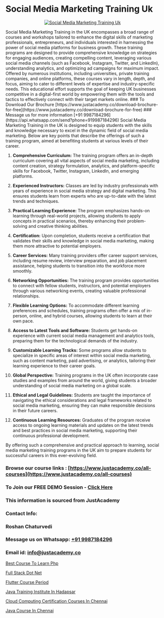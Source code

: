 # Social Media Marketing Training Uk

<p align="center">
  <a href="https://justacademy.co/course-detail/digital-marketing">
    <img src="https://justacademy.co/storage2/course_image/1676636720_course_image.webp" alt="Social Media Marketing Training Uk">
  </a>
</p>
Social Media Marketing Training in the UK encompasses a broad range of courses and workshops tailored to enhance the digital skills of marketing professionals, entrepreneurs, and individuals interested in harnessing the power of social media platforms for business growth. These training programs are designed to provide comprehensive knowledge on strategies for engaging audiences, creating compelling content, leveraging various social media channels (such as Facebook, Instagram, Twitter, and LinkedIn), understanding analytics, and optimizing ad campaigns for maximum impact. Offered by numerous institutions, including universities, private training companies, and online platforms, these courses vary in length, depth, and focus, aiming to cater to different levels of expertise and industry-specific needs. This educational effort supports the goal of keeping UK businesses competitive in a digital-first world by empowering them with the tools and tactics to effectively connect with their target markets online.
### To Download Our Brochure [https://www.justacademy.co/download-brochure-for-free](https://www.justacademy.co/download-brochure-for-free)
### Message us for more information [+91 9987184296](https://api.whatsapp.com/send?phone=919987184296)
Social Media Marketing Training in the UK is designed to equip students with the skills and knowledge necessary to excel in the dynamic field of social media marketing. Below are key points that describe the offerings of such a training program, aimed at benefiting students at various levels of their career.

1) **Comprehensive Curriculum:** The training program offers an in-depth curriculum covering all vital aspects of social media marketing, including content creation, strategy formulation, analytics, and platform-specific skills for Facebook, Twitter, Instagram, LinkedIn, and emerging platforms.

2) **Experienced Instructors:** Classes are led by industry professionals with years of experience in social media strategy and digital marketing. This ensures students learn from experts who are up-to-date with the latest trends and techniques.

3) **Practical Learning Experience:** The program emphasizes hands-on learning through real-world projects, allowing students to apply concepts in practical scenarios, thereby enhancing their problem-solving and creative thinking abilities.

4) **Certification:** Upon completion, students receive a certification that validates their skills and knowledge in social media marketing, making them more attractive to potential employers.

5) **Career Services:** Many training providers offer career support services, including resume review, interview preparation, and job placement assistance, helping students to transition into the workforce more smoothly.

6) **Networking Opportunities:** The training program provides opportunities to connect with fellow students, instructors, and potential employers through various networking events, creating valuable professional relationships.

7) **Flexible Learning Options:** To accommodate different learning preferences and schedules, training programs often offer a mix of in-person, online, and hybrid courses, allowing students to learn at their own pace.

8) **Access to Latest Tools and Software:** Students get hands-on experience with current social media management and analytics tools, preparing them for the technological demands of the industry.

9) **Customizable Learning Tracks:** Some programs allow students to specialize in specific areas of interest within social media marketing, such as content marketing, paid advertising, or analytics, tailoring their learning experience to their career goals.

10) **Global Perspective:** Training programs in the UK often incorporate case studies and examples from around the world, giving students a broader understanding of social media marketing on a global scale.

11) **Ethical and Legal Guidelines:** Students are taught the importance of navigating the ethical considerations and legal frameworks related to social media marketing, ensuring they can make responsible decisions in their future careers.

12) **Continuous Learning Resources:** Graduates of the program receive access to ongoing learning materials and updates on the latest trends and best practices in social media marketing, supporting their continuous professional development.

By offering such a comprehensive and practical approach to learning, social media marketing training programs in the UK aim to prepare students for successful careers in this ever-evolving field.

### Browse our course links : [https://www.justacademy.co/all-courses](https://www.justacademy.co/all-courses) 
### To Join our FREE DEMO Session - [Click Here](https://www.justacademy.co/register-for-course-demo)


### This information is sourced from JustAcademy
### Contact Info:
### Roshan Chaturvedi
### Message us on Whatsapp: [+91 9987184296](https://api.whatsapp.com/send?phone=919987184296)
### Email id: [info@justacademy.co](mailto:info@justacademy.co)
                
[Best Course To Learn Php](https://www.linkedin.com/pulse/best-course-learn-php-justacademy-bay-area-spumc?trackingId=6kPtnvZoqZdicfn%2BZhbxww%3D%3D&lipi=urn%3Ali%3Apage%3Ad_flagship3_company_admin%3BF16vFVlwTBq9N188C2SLQg%3D%3D)

[Full Stack Dot Net](https://www.linkedin.com/pulse/full-stack-dot-net-justacademy-thane-8mgnc?trackingId=Tg2dAr7YVtNMbZpbF08vfg%3D%3D&lipi=urn%3Ali%3Apage%3Ad_flagship3_company_admin%3BQUUDXGyzQlqUHLkfVC%2F2FQ%3D%3D)

[Flutter Course Period](https://medium.com/@AkashSingh2052/flutter-course-period-ac8c8c04dc2b)

[Java Training Institute In Hadapsar](https://medium.com/@shivamja27/java-training-institute-in-hadapsar-1d5f2385b0cb)

[Cloud Computing Certification Courses In Chennai](https://justacademyin.github.io/justacademy/cloud-computing-certification-courses-in-chennai)

[Java Course In Chennai](https://justacademyin.github.io/justacademy/java-course-in-chennai)

